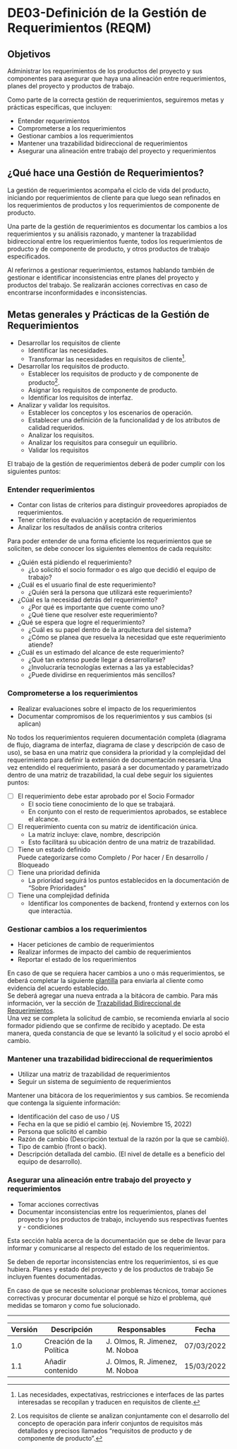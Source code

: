 # DE03-Definición de la Gestión de Requerimientos (REQM)

## Objetivos

Administrar los requerimientos de los productos del proyecto y sus componentes para asegurar que haya una alineación entre requerimientos, planes del proyecto y productos de trabajo.

Como parte de la correcta gestión de requerimientos, seguiremos metas y prácticas específicas, que incluyen:
- Entender requerimientos
- Comprometerse a los requerimientos
- Gestionar cambios a los requerimientos
- Mantener una trazabilidad bidireccional de requerimientos
- Asegurar una alineación entre trabajo del proyecto y requerimientos

## ¿Qué hace una Gestión de Requerimientos?

La gestión de requerimientos acompaña el ciclo de vida del producto, iniciando por requerimientos de cliente para que luego sean refinados en los requerimientos de productos y los requerimientos de componente de producto.

Una parte de la gestión de requerimientos es documentar los cambios a los requerimientos y su análisis razonado, y mantener la trazabilidad bidireccional entre los requerimientos fuente, todos los requerimientos de producto y de componente de producto, y otros productos de trabajo especificados.

Al referirnos a gestionar requerimientos, estamos hablando también de gestionar e identificar inconsistencias entre planes del proyecto y productos del trabajo. Se realizarán acciones correctivas en caso de encontrarse inconformidades e inconsistencias.

## Metas generales y Prácticas de la Gestión de Requerimientos
- Desarrollar los requisitos de cliente
    - Identificar las necesidades.
    - Transformar las necesidades en requisitos de cliente[^1].
- Desarrollar los requisitos de producto. 
    - Establecer los requisitos de producto y de componente de producto[^2]. 
    - Asignar los requisitos de componente de producto. 
    - Identificar los requisitos de interfaz. 
- Analizar y validar los requisitos. 
    - Establecer los conceptos y los escenarios de operación. 
    - Establecer una definición de la funcionalidad y de los atributos de calidad requeridos. 
    - Analizar los requisitos. 
    - Analizar los requisitos para conseguir un equilibrio. 
    - Validar los requisitos

El trabajo de la gestión de requerimientos deberá de poder cumplir con los siguientes puntos:

### Entender requerimientos
- Contar con listas de criterios para distinguir proveedores apropiados de requerimientos.
- Tener criterios de evaluación y aceptación de requerimientos
- Analizar los resultados de análisis contra criterios


Para poder entender de una forma eficiente los requerimientos que se soliciten, se debe conocer los siguientes elementos de cada requisito:
- ¿Quién está pidiendo el requerimiento?
    - ¿Lo solicitó el socio formador o es algo que decidió el equipo de trabajo?
- ¿Cuál es el usuario final de este requerimiento?
    - ¿Quién será la persona que utilizará este requerimiento?
- ¿Cúal es la necesidad detrás del requerimiento?
    - ¿Por qué es importante que cuente como uno?
    - ¿Qué tiene que resolver este requerimiento? 
- ¿Qué se espera que logre el requerimiento?
    - ¿Cuál es su papel dentro de la arquitectura del sistema?
    - ¿Cómo se planea que resuelva la necesidad que este requerimiento atiende?
- ¿Cuál es un estimado del alcance de este requerimiento?
    - ¿Qué tan extenso puede llegar a desarrollarse?
    - ¿Involucraría tecnologías externas a las ya establecidas?
    - ¿Puede dividirse en requerimientos más sencillos?



### Comprometerse a los requerimientos
- Realizar evaluaciones sobre el impacto de los requerimientos
- Documentar compromisos de los requerimientos y sus cambios (si aplican)

No todos los requerimientos requieren documentación completa (diagrama de flujo, diagrama de interfaz, diagrama de clase y descripción de caso de uso), se basa en una matriz que considera la prioridad y la complejidad del requerimiento para definir la extensión de documentación necesaria.
Una vez entendido el requerimiento, pasará a ser documentado y parametrizado dentro de una matriz de trazabilidad, la cual debe seguir los siguientes puntos:

- [ ] El requerimiento debe estar aprobado por el Socio Formador
    - El socio tiene conocimiento de lo que se trabajará.
    - En conjunto con el resto de requerimientos aprobados, se establece el alcance.
- [ ] El requerimiento cuenta con su matriz de identificación única.
    - La matriz incluye: clave, nombre, descripción 	
    - Esto facilitará su ubicación dentro de una matriz de trazabilidad.
- [ ] Tiene un estado definido  
Puede categorizarse como Completo / Por hacer / En desarrollo / Bloqueado
- [ ] Tiene una prioridad definida   
    - La prioridad seguirá los puntos establecidos en la documentación de “Sobre Prioridades”
- [ ] Tiene una complejidad definida  
    - Identificar los componentes de backend, frontend y externos con los que interactúa.

### Gestionar cambios a los requerimientos
- Hacer peticiones de cambio de requerimientos
- Realizar informes de impacto del cambio de requerimientos
- Reportar el estado de los requerimientos

En caso de que se requiera hacer cambios a uno o más requerimientos, se deberá completar la siguiente [plantilla](../Plantillas/SolicitudDecambio) para enviarla al cliente como evidencia del acuerdo establecido.  
Se deberá agregar una nueva entrada a la bitácora de cambio. Para más información, ver la sección de [Trazabilidad Bidireccional de Requerimientos](#mantener-una-trazabilidad-bidireccional-de-requerimientos).  
Una vez se completa la solicitud de cambio, se recomienda enviarla al socio formador pidiendo que se confirme de recibido y aceptado. De esta manera, queda constancia de que se levantó la solicitud y el socio aprobó el cambio.



### Mantener una trazabilidad bidireccional de requerimientos
- Utilizar una matriz de trazabilidad de requerimientos
- Seguir un sistema de seguimiento de requerimientos

Mantener una bitácora de los requerimientos y sus cambios.
Se recomienda que contenga la siguiente información:
- Identificación del caso de uso / US
- Fecha en la que se pidió el cambio (ej. Noviembre 15, 2022)
- Persona que solicitó el cambio 
- Razón de cambio (Descripción textual de la razón por la que se cambió).
- Tipo de cambio (front o back).
- Descripción detallada del cambio. (El nivel de detalle es a beneficio del equipo de desarrollo).


### Asegurar una alineación entre trabajo del proyecto y requerimientos
- Tomar acciones correctivas
- Documentar inconsistencias entre los requerimientos, planes del proyecto y los productos de trabajo, incluyendo sus respectivas fuentes y - condiciones

Esta sección habla acerca de la documentación que se debe de llevar para informar y comunicarse al respecto del estado de los requerimientos.

Se deben de reportar inconsistencias entre los requerimientos, si es que hubiera.
Planes y estado del proyecto y de los productos de trabajo
Se incluyen fuentes documentadas.

En caso de que se necesite solucionar problemas técnicos, tomar acciones correctivas y procurar documentar el porqué se hizo el problema, qué medidas se tomaron y como fue solucionado.




---



| Versión | Descripción                                  | Responsables     | Fecha      |
| ------- | -------------------------------------------- | ---------------- | ---------- |
| 1.0     | Creación de la Política                      | J. Olmos, R. Jimenez, M. Noboa | 07/03/2022 |
| 1.1     | Añadir contenido                        | J. Olmos, R. Jimenez, M. Noboa| 15/03/2022 |
 

[^1]: Las necesidades, expectativas, restricciones e interfaces de las partes interesadas se recopilan y traducen en requisitos de cliente.
[^2]: Los requisitos de cliente se analizan conjuntamente con el desarrollo
del concepto de operación para inferir conjuntos de requisitos más detallados y precisos llamados “requisitos de producto y de componente
de producto”.



